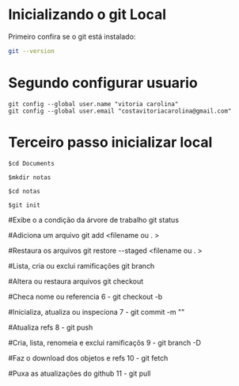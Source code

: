# Inicializando o git Local

Primeiro confira se o git está instalado:

```bash
git --version
```
# Segundo configurar usuario
```
git config --global user.name "vitoria carolina"
git config --global user.email "costavitoriacarolina@gmail.com"
```
# Terceiro passo inicializar local
```
$cd Documents

$mkdir notas

$cd notas
```

```
$git init
```
#Exibe o a condição da árvore de trabalho
 git status

#Adiciona um arquivo
 git add <filename ou . >

#Restaura os arquivos 
 git restore --staged <filename ou . >

#Lista, cria ou exclui ramificações
 git branch <branchname>

#Altera ou restaura arquivos
 git checkout <branchname>

#Checa nome ou referencia
6 - git checkout -b <branchname>

#Inicializa, atualiza ou inspeciona
7 - git commit -m "<description>"

#Atualiza refs
8 - git push

#Cria, lista, renomeia e exclui ramificaçõs
9 - git branch -D <branchname>

#Faz o download dos objetos e refs
10 - git fetch

#Puxa as atualizações do github
11 - git pull
